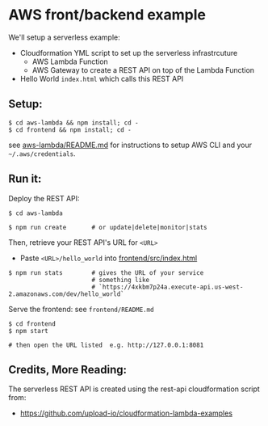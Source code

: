 # AWS front/backend example

We'll setup a serverless example:
- Cloudformation YML script to set up the serverless infrastrcuture
  - AWS Lambda Function
  - AWS Gateway to create a REST API on top of the Lambda Function
- Hello World `index.html` which calls this REST API

## Setup:
```
$ cd aws-lambda && npm install; cd -
$ cd frontend && npm install; cd -
```
see [aws-lambda/README.md](aws-lambda/README.md) for instructions to setup AWS CLI and your `~/.aws/credentials`.

## Run it:
Deploy the REST API:
```
$ cd aws-lambda

$ npm run create       # or update|delete|monitor|stats
```

Then, retrieve your REST API's URL for `<URL>`
- Paste `<URL>/hello_world` into [frontend/src/index.html](frontend/src/index.html)
```
$ npm run stats        # gives the URL of your service
                       # something like
                       # `https://4xkbm7p24a.execute-api.us-west-2.amazonaws.com/dev/hello_world`
```


Serve the frontend:  see `frontend/README.md`
```
$ cd frontend
$ npm start

# then open the URL listed  e.g. http://127.0.0.1:8081
```

## Credits, More Reading:
The serverless REST API is created using the rest-api cloudformation script from:
- https://github.com/upload-io/cloudformation-lambda-examples

